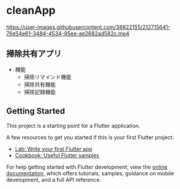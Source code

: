 # cleanApp
https://user-images.githubusercontent.com/38822155/212715641-76e54e61-3484-4534-95ee-ae2682ad582c.mp4

## 掃除共有アプリ
- 機能
  - 掃除リマインド機能
  - 掃除共有機能
  - 掃除記録機能


## Getting Started

This project is a starting point for a Flutter application.

A few resources to get you started if this is your first Flutter project:

- [Lab: Write your first Flutter app](https://docs.flutter.dev/get-started/codelab)
- [Cookbook: Useful Flutter samples](https://docs.flutter.dev/cookbook)

For help getting started with Flutter development, view the
[online documentation](https://docs.flutter.dev/), which offers tutorials,
samples, guidance on mobile development, and a full API reference.
